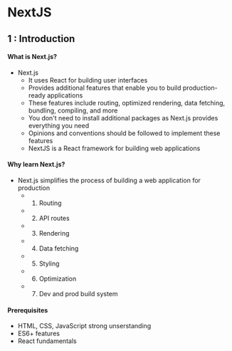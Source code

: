 # NextJS

## 1 : Introduction

#### What is Next.js?
- Next.js
  - It uses React for building user interfaces
  - Provides additional features that enable you to build production-ready applications
  - These features include routing, optimized rendering, data fetching, bundling, compiling, and more
  - You don't need to install additional packages as Next.js provides everything you need
  - Opinions and conventions should be followed to implement these features
  - NextJS is a React framework for building web applications

#### Why learn Next.js?
- Next.js simplifies the process of building a web application for production
  - 1. Routing
  - 2. API routes
  - 3. Rendering
  - 4. Data fetching
  - 5. Styling
  - 6. Optimization
  - 7. Dev and prod build system

#### Prerequisites
- HTML, CSS, JavaScript strong unserstanding
- ES6+ features
- React fundamentals